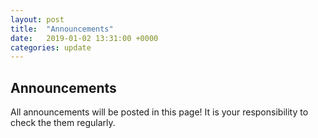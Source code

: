 ```yaml
---
layout: post
title:  "Announcements"
date:   2019-01-02 13:31:00 +0000
categories: update
---
```


## Announcements ##
All announcements will be posted in this page!
It is your responsibility to check the them regularly.
